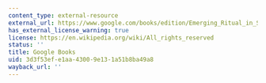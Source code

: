 ```yaml
---
content_type: external-resource
external_url: https://www.google.com/books/edition/Emerging_Ritual_in_Secular_Societies/NBqZDQAAQBAJ?hl=en&gbpv=1
has_external_license_warning: true
license: https://en.wikipedia.org/wiki/All_rights_reserved
status: ''
title: Google Books
uid: 3d3f53ef-e1aa-4300-9e13-1a51b8ba49a8
wayback_url: ''
---
```

